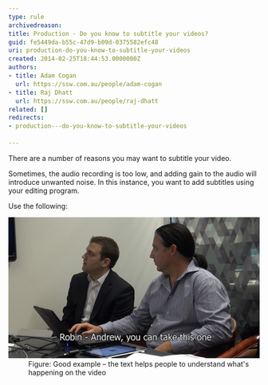 ```yaml
---
type: rule
archivedreason: 
title: Production - Do you know to subtitle your videos?
guid: fe5449da-b55c-47d9-b09d-0375582efc48
uri: production-do-you-know-to-subtitle-your-videos
created: 2014-02-25T18:44:53.0000000Z
authors:
- title: Adam Cogan
  url: https://ssw.com.au/people/adam-cogan
- title: Raj Dhatt
  url: https://ssw.com.au/people/raj-dhatt
related: []
redirects:
- production---do-you-know-to-subtitle-your-videos

---
```


There are a number of reasons you may want to subtitle your video.

Sometimes, the audio recording is too low, and adding gain to the audio will introduce unwanted noise. In this instance, you want to add subtitles using your editing program.

<!--endintro-->

Use the following:
<dl class="goodImage"><dt><img src="subtitle.jpg" alt="Have a subtitle"></dt><dd>Figure: Good example – the text helps people to understand what's happening on the video</dd></dl>

